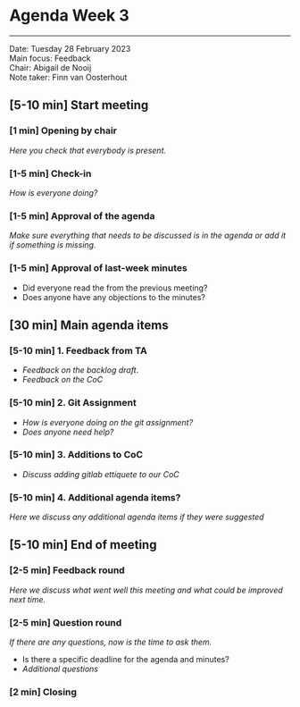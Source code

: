 # Agenda Week 3

---

Date:           Tuesday 28 February 2023  
Main focus:     Feedback  
Chair:          Abigail de Nooij  
Note taker:     Finn van Oosterhout

## [5-10 min] Start meeting

### [1 min] Opening by chair
*Here you check that everybody is present.*

### [1-5 min] Check-in
*How is everyone doing?*

### [1-5 min] Approval of the agenda
*Make sure everything that needs to be discussed is in the agenda or add it if something is missing.*

### [1-5 min] Approval of last-week minutes
- Did everyone read the from the previous meeting?
- Does anyone have any objections to the minutes?

## [30 min] Main agenda items

### [5-10 min] 1. Feedback from TA
- *Feedback on the backlog draft*. 
- *Feedback on the CoC*

### [5-10 min] 2. Git Assignment
- *How is everyone doing on the git assignment?*  
- *Does anyone need help?*

### [5-10 min] 3. Additions to CoC
- *Discuss adding gitlab ettiquete to our CoC*

### [5-10 min] 4. Additional agenda items?
*Here we discuss any additional agenda items if they were suggested*

## [5-10 min] End of meeting

### [2-5 min] Feedback round
*Here we discuss what went well this meeting and what could be improved next time.*

### [2-5 min] Question round
*If there are any questions, now is the time to ask them.*  
  - Is there a specific deadline for the agenda and minutes?  
  - *Additional questions*

### [2 min] Closing
